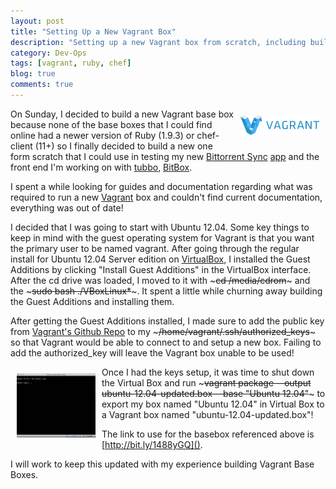 ```yaml
---
layout: post
title: "Setting Up a New Vagrant Box"
description: "Setting up a new Vagrant box from scratch, including building a new basebox, can be intimidating!"
category: Dev-Ops
tags: [vagrant, ruby, chef]
blog: true
comments: true
---
```


[<img src="/images/vagrant-logo.png" width="25%" height="25%" style="float: right; margin: 10px;"/>](http://vagrantup.com)

On Sunday, I decided to build a new Vagrant base box because none of the base boxes that I could find online had a newer version of Ruby (1.9.3) or chef-client (11+) so I finally decided to build a new one form scratch that I could use in testing my new [Bittorrent Sync](http://labs.bittorrent.com/experiments/sync.html) [app](https://github.com/ChrisMacNaughton/BtSync) and the front end I'm working on with [tubbo](http://psychedeli.ca), [BitBox](https://github.com/tubbo/bitbox).

I spent a while looking for guides and documentation regarding what was required to run a new [Vagrant](http://vagrantup.com) box and couldn't find current documentation, everything was out of date!

I decided that I was going to start with Ubuntu 12.04. Some key things to keep in mind with the guest operating system for Vagrant is that you want the primary user to be named vagrant. After going through the regular install for Ubuntu 12.04 Server edition on [VirtualBox](http://virtualbox.org), I installed the Guest Additions by clicking "Install Guest Additions" in the VirtualBox interface. After the cd drive was loaded, I moved to it with ~~~cd /media/cdrom~~~ and the ~~~sudo bash ./VBoxLinux*~~~. It spent a little while churning away building the Guest Additions and installing them.

After getting the Guest Additions installed, I made sure to add the public key from [Vagrant's Github Repo](https://github.com/mitchellh/vagrant/blob/master/keys/vagrant.pub) to my ~~~/home/vagrant/.ssh/authorized_keys~~~ so that Vagrant would be able to connect to and setup a new box. Failing to add the authorized_key will leave the Vagrant box unable to be used!

<a href="/images/ubuntu-ready.png" rel="shadowbox"><img src="/images/ubuntu-ready.png" alt="Ubuntu us installed and ready!" width="25%" height="25%" style="float: left; margin: 10px;" /></a>

Once I had the keys setup, it was time to shut down the Virtual Box and run ~~~vagrant package --output ubuntu-12.04-updated.box --base "Ubuntu 12.04"~~~ to export my box named "Ubuntu 12.04" in Virtual Box to a Vagrant box named "ubuntu-12.04-updated.box"!

The link to use for the basebox referenced above is [http://bit.ly/1488yGQ]().

I will work to keep this updated with my experience building Vagrant Base Boxes.